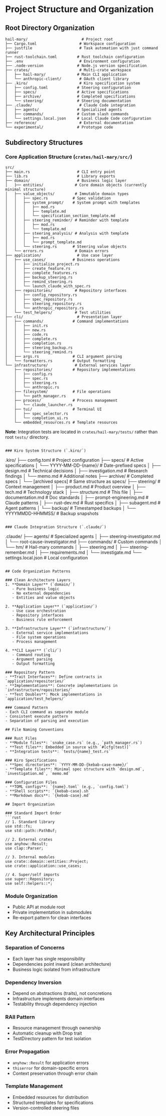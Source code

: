 # Project Structure and Organization

## Root Directory Organization

```
hail-mary/                        # Project root
├── Cargo.toml                   # Workspace configuration
├── justfile                     # Task automation with just command runner
├── rust-toolchain.toml         # Rust toolchain configuration
├── .env                         # Environment configuration
├── .node-version               # Node.js version specification
├── crates/                      # Multi-crate workspace
│   ├── hail-mary/              # Main CLI application
│   └── anthropic-client/        # OAuth client library
├── .kiro/                       # Kiro specification system
│   ├── config.toml             # Steering configuration
│   ├── specs/                  # Active specifications
│   ├── archive/                # Completed specifications
│   └── steering/               # Steering documentation
├── .claude/                     # Claude Code integration
│   ├── agents/                 # Specialized agents
│   ├── commands/               # Custom slash commands
│   └── settings.local.json     # Local Claude Code configuration
├── reference/                   # External documentation
└── experimental/               # Prototype code
```

## Subdirectory Structures

### Core Application Structure (`crates/hail-mary/src/`)
```
src/
├── main.rs                     # CLI entry point
├── lib.rs                      # Library exports
├── domain/                     # Business logic layer
│   ├── entities/              # Core domain objects (currently minimal structure)
│   ├── value_objects/         # Immutable domain types
│   │   ├── spec.rs           # Spec validation
│   │   ├── system_prompt/    # System prompt with templates
│   │   │   ├── mod.rs
│   │   │   ├── template.md
│   │   │   └── specification_section_template.md
│   │   ├── steering_reminder/ # Reminder with template
│   │   │   ├── mod.rs
│   │   │   └── template.md
│   │   ├── steering_analysis/ # Analysis with template
│   │   │   ├── mod.rs
│   │   │   └── prompt_template.md
│   │   └── steering.rs       # Steering value objects
│   └── errors.rs              # Domain errors
├── application/                # Use case layer
│   ├── use_cases/            # Business operations
│   │   ├── initialize_project.rs
│   │   ├── create_feature.rs
│   │   ├── complete_features.rs
│   │   ├── backup_steering.rs
│   │   ├── remind_steering.rs
│   │   └── launch_claude_with_spec.rs
│   ├── repositories/          # Repository interfaces
│   │   ├── config_repository.rs
│   │   ├── spec_repository.rs
│   │   ├── steering_repository.rs
│   │   └── anthropic_repository.rs
│   └── test_helpers/          # Test utilities
├── cli/                        # Presentation layer
│   ├── commands/             # Command implementations
│   │   ├── init.rs
│   │   ├── new.rs
│   │   ├── code.rs
│   │   ├── complete.rs
│   │   ├── completion.rs
│   │   ├── steering_backup.rs
│   │   └── steering_remind.rs
│   ├── args.rs               # CLI argument parsing
│   └── formatters.rs         # Output formatting
└── infrastructure/            # External services layer
    ├── repositories/         # Repository implementations
    │   ├── config.rs
    │   ├── spec.rs
    │   ├── steering.rs
    │   └── anthropic.rs
    ├── filesystem/           # File operations
    │   └── path_manager.rs
    ├── process/              # Process management
    │   └── claude_launcher.rs
    ├── tui/                  # Terminal UI
    │   ├── spec_selector.rs
    │   └── completion_ui.rs
    └── embedded_resources.rs # Template resources
```

**Note**: Integration tests are located in `crates/hail-mary/tests/` rather than root `tests/` directory.
```

### Kiro System Structure (`.kiro/`)
```
.kiro/
├── config.toml                 # Project configuration
├── specs/                      # Active specifications
│   └── YYYY-MM-DD-{name}/    # Date-prefixed specs
│       ├── design.md          # Technical decisions
│       ├── investigation.md   # Research findings
│       └── memo.md           # Additional notes
├── archive/                    # Completed specs
│   └── [archived specs]       # Same structure as specs/
├── steering/                   # Context management
│   ├── product.md            # Product overview
│   ├── tech.md               # Technology stack
│   ├── structure.md          # This file
│   ├── documentation.md      # Doc standards
│   ├── prompt-engineering.md # Claude patterns
│   ├── rust-dev.md          # Rust specifics
│   ├── subagent.md          # Agent patterns
│   └── backup/              # Timestamped backups
│       └── YYYYMMDD-HHMMSS/ # Backup snapshots
```

### Claude Integration Structure (`.claude/`)
```
.claude/
├── agents/                    # Specialized agents
│   ├── steering-investigator.md
│   └── root-cause-investigator.md
├── commands/                  # Custom commands
│   └── hm/                   # Hail-mary commands
│       ├── steering.md
│       ├── steering-remember.md
│       ├── requirements.md
│       └── investigate.md
└── settings.local.json       # Local configuration
```

## Code Organization Patterns

### Clean Architecture Layers
1. **Domain Layer** (`domain/`)
   - Pure business logic
   - No external dependencies
   - Entities and value objects

2. **Application Layer** (`application/`)
   - Use case orchestration
   - Repository interfaces
   - Business rule enforcement

3. **Infrastructure Layer** (`infrastructure/`)
   - External service implementations
   - File system operations
   - Process management

4. **CLI Layer** (`cli/`)
   - Command routing
   - Argument parsing
   - Output formatting

### Repository Pattern
- **Trait Interfaces**: Define contracts in `application/repositories/`
- **Implementations**: Concrete implementations in `infrastructure/repositories/`
- **Test Doubles**: Mock implementations in `application/test_helpers/`

### Command Pattern
- Each CLI command as separate module
- Consistent execute pattern
- Separation of parsing and execution

## File Naming Conventions

### Rust Files
- **Module files**: `snake_case.rs` (e.g., `path_manager.rs`)
- **Test files**: Embedded in source with `#[cfg(test)]`
- **Integration tests**: `tests/{name}_test.rs`

### Kiro Specifications
- **Spec directories**: `YYYY-MM-DD-{kebab-case-name}/`
- **Template files**: Minimal spec structure with `design.md`, `investigation.md`, `memo.md`

### Configuration Files
- **TOML configs**: `{name}.toml` (e.g., `config.toml`)
- **Shell scripts**: `{kebab-case}.sh`
- **Markdown docs**: `{kebab-case}.md`

## Import Organization

### Standard Import Order
```rust
// 1. Standard library
use std::fs;
use std::path::PathBuf;

// 2. External crates
use anyhow::Result;
use clap::Parser;

// 3. Internal modules
use crate::domain::entities::Project;
use crate::application::use_cases;

// 4. Super/self imports
use super::Repository;
use self::helpers::*;
```

### Module Organization
- Public API at module root
- Private implementation in submodules
- Re-export pattern for clean interfaces

## Key Architectural Principles

### Separation of Concerns
- Each layer has single responsibility
- Dependencies point inward (clean architecture)
- Business logic isolated from infrastructure

### Dependency Inversion
- Depend on abstractions (traits), not concretions
- Infrastructure implements domain interfaces
- Testability through dependency injection

### RAII Pattern
- Resource management through ownership
- Automatic cleanup with Drop trait
- TestDirectory pattern for test isolation

### Error Propagation
- `anyhow::Result` for application errors
- `thiserror` for domain-specific errors
- Context preservation through error chain

### Template Management
- Embedded resources for distribution
- Structured templates for specifications
- Version-controlled steering files